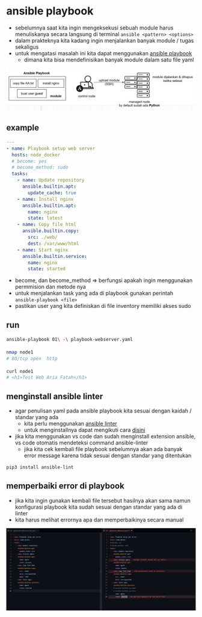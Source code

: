 # ansible playbook
- sebelumnya saat kita ingin mengeksekusi sebuah module harus menuliskanya secara langsung di terminal ```ansible <pattern> <options>```
- dalam prakteknya kita kadang ingin menjalankan banyak module / tugas sekaligus
- untuk mengatasi masalah ini kita dapat menggunakan [ansible playbook](https://docs.ansible.com/ansible/latest/playbook_guide/playbooks_intro.html#ansible-playbooks)
  - dimana kita bisa mendefinisikan banyak module dalam satu file yaml

![alt text](docs/images/image-1.png)

## example
```yaml
---
- name: Playbook setup web server
  hosts: node_docker
  # become: yes
  # become_method: sudo
  tasks:
    - name: Update repository
      ansible.builtin.apt:
        update_cache: true
    - name: Install nginx
      ansible.builtin.apt:
        name: nginx
        state: latest
    - name: Copy file html
      ansible.builtin.copy:
        src: ./web/
        dest: /var/www/html
    - name: Start nginx
      ansible.builtin.service:
        name: nginx
        state: started
```

- become, dan become_method => berfungsi apakah ingin menggunakan permmision dan metode nya
- untuk menjalankan task yang ada di playbook gunakan perintah ```ansible-playbook <file>```
- pastikan user yang kita definiskan di file inventory memiliki akses sudo

## run
```bash
ansible-playbook 01\ -\ playbook-webserver.yaml

nmap node1
# 80/tcp open  http

curl node1
# <h1>Test Web Aria Fatah</h1>
```

## menginstall ansible linter
- agar penulisan yaml pada ansible playbook kita sesuai dengan kaidah / standar yang ada
  - kita perlu menggunakan [ansible linter](https://ansible.readthedocs.io/projects/lint/)
  - untuk menginstallnya dapat mengikuti cara [disini](https://ansible.readthedocs.io/projects/lint/installing/#installing-the-latest-version)
- jika kita menggunakan vs code dan sudah menginstall extension ansible, vs code otomatis mendeteksi command ansible-linter
  - jika kita cek kembali file playbook sebelumnya akan ada banyak error message karena tidak sesuai dengan standar yang ditentukan

```bash
pip3 install ansible-lint
```

## memperbaiki error di playbook
- jika kita ingin gunakan kembali file tersebut hasilnya akan sama namun konfigurasi playbook kita sudah sesuai dengan standar yang ada di linter
- kita harus melihat errornya apa dan memperbaikinya secara manual

![alt text](docs/images/image-2.png)